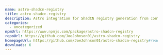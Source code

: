 ```yaml
---
name: astro-shadcn-registry
title: astro-shadcn-registry
description: Astro integration for ShadCN registry generation from content collections
categories:
  - uncategorized
npmUrl: https://www.npmjs.com/package/astro-shadcn-registry
repoUrl: https://github.com/JoeJohnson01/astro-shadcn-registry
homepageUrl: https://github.com/JoeJohnson01/astro-shadcn-registry#readme
downloads: 6
---
```

